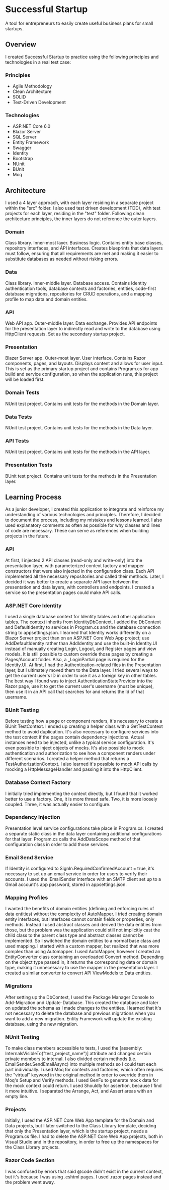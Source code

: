 # Successful Startup
A tool for entrepreneurs to easily create useful business plans for small startups.

## Overview
I created Successful Startup to practice using the following principles and technologies in a real test case:

### Principles
* Agile Methodology
* Clean Architecture
* SOLID
* Test-Driven Development

### Technologies
* ASP.NET Core 6.0
* Blazor Server
* SQL Server
* Entity Framework
* Swagger
* Identity
* Bootstrap
* NUnit
* BUnit
* Moq

## Architecture
I used a 4 layer approach, with each layer residing in a separate project within the "src" folder. I also used test driven development (TDD), with test projects for each layer, residing in the "test" folder. Following clean architecture principles, the inner layers do not reference the outer layers.

### Domain
Class library. Inner-most layer. Business logic. Contains entity base classes, repository interfaces, and API interfaces. Creates blueprints that data layers must follow, ensuring that all requirements are met and making it easier to substitute databases as needed without risking errors.

### Data
Class library. Inner-middle layer. Database access. Contains Identity authentication tools, database contexts and factories, entities, code-first database migrations, repositories for CRUD operations, and a mapping profile to map data and domain entities. 

### API
Web API app. Outer-middle layer. Data exchange. Provides API endpoints for the presentation layer to indirectly read and write to the database using HttpClient requests. Set as the secondary startup project. 

### Presentation
Blazer Server app. Outer-most layer. User interface. Contains Razor components, pages, and layouts. Displays content and allows for user input. This is set as the primary startup project and contains Program.cs for app build and service configuration, so when the application runs, this project will be loaded first.

### Domain Tests
NUnit test project. Contains unit tests for the methods in the Domain layer.

### Data Tests
NUnit test project. Contains unit tests for the methods in the Data layer.

### API Tests
NUnit test project. Contains unit tests for the methods in the API layer.

### Presentation Tests
BUnit test project. Contains unit tests for the methods in the Presentation layer.

## Learning Process
As a junior developer, I created this application to integrate and reinforce my understanding of various technologies and principles. Therefore, I decided to document the process, including my mistakes and lessons learned. I also used explanatory comments as often as possible for why classes and lines of code are necessary. These can serve as references when building projects in the future.

### API
At first, I injected 2 API classes (read-only and write-only) into the presentation layer, with parameterized context factory and mapper constructors that were also injected in the configuration class. Each API implemented all the necessary repositories and called their methods. Later, I decided it was better to create a separate API layer between the presentation and data layers, with controllers and endpoints. I created a service so the presentation pages could make API calls.

### ASP.NET Core Identity
I used a single database context for Identity tables and other application tables. The context inherits from IdentityDbContext. I added the DbContext and DefaultIdentity to services in Program.cs and the database connection string to appsettings.json. I learned that Identity works differently on a Blazor Server project than on an ASP.NET Core Web App project; use AddDefaultIdentity<AppUser> rather than AddIdentity and use the built-in Identity.UI instead of manually creating Login, Logout, and Register pages and view models. It is still possible to custom override those pages by creating a Pages/Account folder. Also, a _LoginPartial page is required for the Identity.UI. At first, I had the Authentication-related files in the Presentation layer, but I ultimately moved them to the Data layer. I tried several ways to get the current user's ID in order to use it as a foreign key in other tables. The best way I found was to inject AuthenticationStateProvider into the Razor page, use it to get the current user's username (must be unique), then use it in an API call that searches for and returns the Id of that username.

### BUnit Testing
Before testing how a page or component renders, it's necessary to create a BUnit TestContext. I ended up creating a helper class with a GetTestContext method to avoid duplication. It's also necessary to configure services into the test context if the pages contain dependency injections. Actual instances need to be injected, unlike a typical service configuration. It's even possible to inject objects of mocks. It's also possible to mock authentication and authorization to see how a component renders under different scenarios. I created a helper method that returns a TestAuthorizationContext. I also learned it's possible to mock API calls by mocking a HttpMessageHandler and passing it into the HttpClient.

### Database Context Factory
I initially tried implementing the context directly, but I found that it worked better to use a factory. One, it is more thread safe. Two, it is more loosely coupled. Three, it was actually easier to configure.

### Dependency Injection
Presentation level service configurations take place in Program.cs. I created a separate static class in the data layer containing additional configurations for that layer. Program.cs calls the AddDataScope method of that configuration class in order to add those services.

### Email Send Service
If Identity is configured to SignIn.RequiredConfirmedAccount = true, it's necessary to set up an email service in order for users to verify their accounts. I used the IEmailSender interface with an SMTP client set up to a Gmail account's app password, stored in appsettings.json. 

### Mapping Profiles
I wanted the benefits of domain entities (defining and enforcing rules of data entities) without the complexity of AutoMapper. I tried creating domain entity interfaces, but interfaces cannot contain fields or properties, only methods. Instead I used abstract classes and derived the data entities from those, but the problem was the application could still not implicitly cast the child class to the parent class type and abstract classes cannot be implemented. So I switched the domain entities to a normal base class and used mapping. I started with a custom mapper, but realized that was more complex than using Automapper. I used AutoMapper, however I created an EntityConverter class containing an overloaded Convert method. Depending on the object type passed in, it returns the corresponding data or domain type, making it unnecessary to use the mapper in the presentation layer. I created a similar converter to convert API ViewModels to Data entities.

### Migrations
After setting up the DbContext, I used the Package Manager Console to Add-Migration and Update-Database. This created the database and later on updated the schema as I made changes to the entities. I learned that it's not necessary to delete the database and previous migrations when you want to add a new migration. Entity Framework will update the existing database, using the new migration.

### NUnit Testing
To make class members accessible to tests, I used the [assembly: InternalsVisibleTo("test_project_name")] attribute and changed certain private members to internal. I also divided certain methods (i.e. EmailSender.SendEmailAsync) into multiple methods so I could test each part individually.  I used Moq for contexts and factories, which often requires the "virtual" keyword in the original method in order to override them in Moq's Setup and Verify methods. I used GenFu to generate mock data for the mock context could return. I used Shouldly for assertion, because I find it more intuitive. I separated the Arrange, Act, and Assert areas with an empty line.

### Projects
Initially, I used the ASP.NET Core Web App template for the Domain and Data projects, but I later switched to the Class Library template, deciding that only the Presentation layer, which is the startup project, needs a Program.cs file. I had to delete the ASP.NET Core Web App projects, both in Visual Studio and in the repository, in order to free up the namespaces for the Class Library projects.

### Razor Code Section
I was confused by errors that said @code didn't exist in the current context, but it's because I was using .cshtml pages. I used .razor pages instead and the
problem went away.

